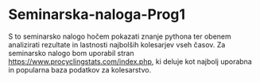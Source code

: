 # Seminarska-naloga-Prog1
S to seminarsko nalogo hočem pokazati znanje pythona ter obenem analizirati rezultate in lastnosti najbolših kolesarjev vseh časov. Za seminarsko nalogo bom uporabil stran https://www.procyclingstats.com/index.php, ki deluje kot najbolj uporabna in popularna baza podatkov za kolesarstvo.